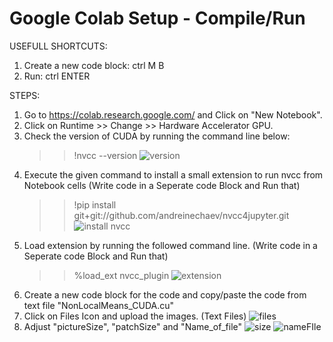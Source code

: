 # Google Colab Setup - Compile/Run
  USEFULL SHORTCUTS:
  1. Create a new code block: ctrl M B  
  2. Run: ctrl ENTER
  
  STEPS:
  1. Go to https://colab.research.google.com/ and Click on "New Notebook".
  2. Click on Runtime >> Change >> Hardware Accelerator GPU.
  3. Check the version of CUDA by running the command line below:
     >> !nvcc --version
![version](https://user-images.githubusercontent.com/77213227/109364442-831c5900-7897-11eb-9d7c-3bba4fc15204.PNG)
  4. Execute the given command to install a small extension to run nvcc from Notebook cells 
     (Write code in a Seperate code Block and Run that)
     >> !pip install git+git://github.com/andreinechaev/nvcc4jupyter.git
![install nvcc](https://user-images.githubusercontent.com/77213227/109364589-cbd41200-7897-11eb-9c4c-07e498fa6bf6.PNG)
  5. Load extension by running the followed command line. (Write code in a Seperate code Block and Run that)
     >> %load_ext nvcc_plugin
![extension](https://user-images.githubusercontent.com/77213227/109364687-02119180-7898-11eb-85c9-b9a69e3d73ac.PNG)
  6. Create a new code block for the code and copy/paste the code from text file "NonLocalMeans_CUDA.cu"
  7. Click on Files Icon and upload the images. (Text Files)
![files](https://user-images.githubusercontent.com/77213227/109365237-62550300-7899-11eb-9cd3-999c2c83618c.PNG)
  8. Adjust "pictureSize", "patchSize" and "Name_of_file"
![size](https://user-images.githubusercontent.com/77213227/109365079-00949900-7899-11eb-98e9-9a31fd0671ad.PNG)
![nameFIle](https://user-images.githubusercontent.com/77213227/109365082-02f6f300-7899-11eb-9bf3-b96e958d3eff.PNG)






